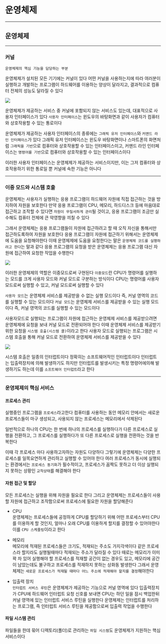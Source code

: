 # 운영체제
---
## 운영체제
---
### 커널
```
운영체제의 핵심 기능을 담당하는 부분
```
운영체제가 설치된 모든 기기에는 커널이 있다
어떤 커널을 사용하는지에 따라 여러분이 실행하고 개발하는 프로그램이 하드웨어를 이용하는 양상이 달라지고, 결과적으로 컴퓨터 전체의 성능도 달라질 수 있다

![](https://hongong.hanbit.co.kr/wp-content/uploads/2022/09/%EC%9A%B4%EC%98%81%EC%B2%B4%EC%A0%9C-%ED%95%B5%EC%8B%AC-%EA%B8%B0%EB%8A%A5_%EC%BB%A4%EB%84%90.png)

운영체제가 제공하는 서비스 중 커널에 포함되지 않는 서비스도 있는데, 대표적으로 사용자 인터페이스가 있다
`사용자 인터페이스`는 윈도우의 바탕화면과 같이 사용자가 컴퓨터와 상호작용할 수 있는 통로이다

운영체제가 제공하는 사용자 인터페이스의 종류에는 `그래픽 유저 인터페이스`와 `커맨드 라인 인터페이스`가 있다
그래픽 유저 인터페이스는 윈도우 바탕화면이나 스마트폰의 화면처럼 `그래픽을 기반`으로 컴퓨터와 상호작용할 수 있는 인터페이스이고, 커맨드 라인 인터페이스는 `명령어를 기반`으로 컴퓨터와 상호작용할 수 있는 인터페이스이다

이러한 사용자 인터페이스는 운영체제가 제공하는 서비스이지만, 이는 그저 컴퓨터와 상호작용하기 위한 통로일 뿐 커널에 속한 기능은 아니다

---
### 이중 모드와 시스템 호출
운영체제는 사용자가 실행하는 응용 프로그램이 하드웨어 자원에 직접 접근하는 것을 방지하여 자원을 보호한다
만약 응용 프로그램이 CPU, 메모리, 하드디스크 등에 마음대로 접근하고 조작할 수 있다면 `자원이 무질서하게 관리`될 것이고, 응용 프로그램이 조금만 실수해도 컴퓨터 전체에 큰 악영향을 끼칠 수 있다

그래서 운영체제는 응용 프로그램들이 자원에 접근하려고 할 때 오직 자신을 통해서만 접근하도록하여 자원을 보호한다
응용 프로그램이 자원에 접근하기 위해서는 운영체제에 도움을 요청해야한다
이때 운영체제에 도움을 요청한다는 말은 `운영체제 코드를 실행하려고 한다`는 말과 같다
응용 프로그램의 요청을 받은 운영체제는 응용 프로그램 대신 자원에 접근하여 요청한 작업을 수행한다

![](https://hongong.hanbit.co.kr/wp-content/uploads/2022/09/%EC%9A%B4%EC%98%81%EC%B2%B4%EC%A0%9C-%EC%9D%B4%EC%A4%91%EB%AA%A8%EB%93%9C.png)

이러한 운영체제의 역할은 이중모드로써 구현된다
`이중모드`란 CPU가 명령어를 실행하는 모드를 크게 사용자 모드와 커널 모드로 구분하는 방식이다
CPU는 명령어를 사용자모드로써 실행할 수 있고, 커널 모드로써 실행할 수 있다

`사용자 모드`는 운영체제 서비스를 제공받을 수 없는 실행 모드이다
즉, 커널 영역의 코드를 실행할 수 있는 모드이다
`커널 모드`는 운영체제 서비스를 제공받을 수 있는 실행 모드이다
즉, 커널 영역의 코드를 실행할 수 있는 모드이다

사용자모드로 실행되는 프로그램이 자원에 접근하는 운영체제 서비스를 제공받으려면 운영체제에 요청을 보내 커널 모드로 전환되어야 한다
이때 운영체제 서비스를 제공받기 위한 요청을 `시스템 호출(시스템 콜)`이라고 한다
사용자 모드로 실행되는 프로그램은 시스템 호출을 통해 커널 모드로 전환하여 운영체제 서비스를 제공받을 수 있다

![](https://hongong.hanbit.co.kr/wp-content/uploads/2022/09/%EC%9A%B4%EC%98%81%EC%B2%B4%EC%A0%9C-%EC%8B%9C%EC%8A%A4%ED%85%9C-%ED%98%B8%EC%B6%9C.png)

시스템 호출은 일종의 인터럽트이다 
정확히는 소프트웨어적인 인터럽트이다
인터럽트는 입출력장치에 의해 발생하기도 하지만 인터럽트를 발생시키는 특정 명령어에의해 발생하기도 하는데 이를 `소프트웨어 인터럽트`라고 한다

---
### 운영체제의 핵심 서비스
#### 프로세스 관리
실행중인 프로그램을 `프로세스`라고한다
컴퓨터를 사용하는 동안 메모리 안에서는 새로운 프로게스들이 마구 생성되고, 사용되지 않는 프로세스는 메모리에서 삭제된다

일반적으로 하나의 CPU는 한 번에 하나의 프로세스를 실행하다가 다른 프로세스로 실행을 전환하고, 그 프로세스를 실행하다가 또 다른 프로세스로 실행을 전환하는 것을 반복한다

이때 각 프로세스 마다 사용하고자하는 자원도 다양하다
그렇기에 운영체제는 다양한 프로세스를 일목요연하게 관리하고 실행할 수 있어야 한다
여러 프로세스가 동시에 실행되는 환경에서는 `프로세스 동기화`가 필수적이고, 프로세스가 꼼짝도 못하고 더 이상 실행되지 못하는 상황인 `교착상태`를 해결해야 한다

#### 자원 접근 및 할당
모든 프로세스는 실행을 위해 자원을 필요로 한다
그리고 운영체제는 프로세스들이 사용할 자원에 접근하고 조작함으로써 프로세스에 필요한 자원을 할당해준다

- CPU   
운영체제는 프로세스들에 공정하게 CPU를 할당하기 위해 어떤 프로세스부터 CPU를 이용하게 할 것인지, 얼마나 오래 CPU를 이용하게 할지를 결정할 수 있어야한다
이를 `CPU 스케줄링`이라고 한다

- 메모리    
메모리에 적재된 프로세스들은 크기도, 적재되는 주소도 가지각색이다
같은 프로세스라 할지라도 실행될때마다 적재되는 주소가 달라질 수 있다
때로는 메모리가 이미 꽉 차 있어 실행해야 할 프로세스를 적재할 공간이 없는 경우도 있고, 메모리에 공간이 남았는데도 불구하고 프로세스를 적재하지 못하는 상화동 발생한다
그래서 운영체제는 `새로운 프로세스가 적재될 때마다 어느 주소에 적재해야 할지를 결정`해야한다

- 입출력 장치   
`인터럽트 서비스 루틴`은 운영체제가 제공하는 기능으로 커널 영역에 있다
입출력장치가 CPU에 하드웨어 인터럽트 요청 신호를 보내면 CPU는 하던 일을 잠시 백업한뒤 커널 영역에 있는 인터럽트 서비스 루틴을 실행한다
운영체제는 인터럽트를 처리하는 프로그램, 즉 인터럽트 서비스 루틴을 제공함으로써 입출력 작업을 수행한다

#### 파일 시스템 관리
파일들을 한데 묶어 디렉토리(폴더)로 관리하는 `파일 시스템`도 운영체제가 지원하는 핵심 서비스이다